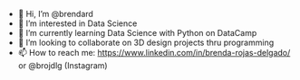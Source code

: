 - 👋 Hi, I’m @brendard
- 👀 I’m interested in Data Science
- 🌱 I’m currently learning Data Science with Python on DataCamp
- 💞️ I’m looking to collaborate on 3D design projects thru programming
- 📫 How to reach me: https://www.linkedin.com/in/brenda-rojas-delgado/ or @brojdlg (Instagram)

<!---
brendard/brendard is a ✨ special ✨ repository because its `README.md` (this file) appears on your GitHub profile.
You can click the Preview link to take a look at your changes.
--->

